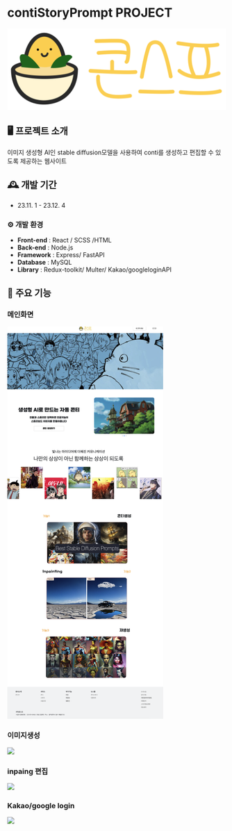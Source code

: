 # contiStoryPrompt PROJECT

![logo](./final-project/public/images/consouplogo.png)


## 🖥 프로젝트 소개
이미지 생성형 AI인 stable diffusion모델을 사용하여 conti를 생성하고 편집할 수 있도록 제공하는 웹사이트
<br>

## 🕰 개발 기간
* 23.11. 1 - 23.12. 4

### ⚙ 개발 환경

- **Front-end** : React / SCSS /HTML
- **Back-end** : Node.js
- **Framework** : Express/ FastAPI
- **Database** : MySQL
- **Library** : Redux-toolkit/ Multer/ Kakao/googleloginAPI


## 📌 주요 기능
### 메인화면
<img src='./final-project/public/images/mainpage.png'></img>
### 이미지생성
<img src='./final-project/public/images/generage.png'></img>
### inpaing 편집
<img src='./final-project/public/images/generage.png'></img>
### Kakao/google login
<img src='./final-project/public/login.jpeg'></img>
